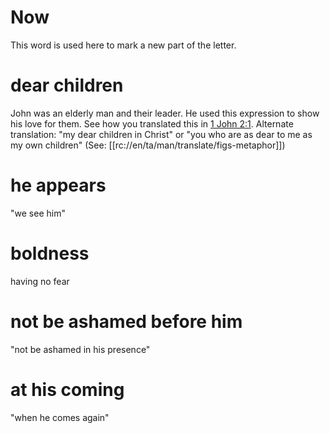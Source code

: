 # Now

This word is used here to mark a new part of the letter.

# dear children

John was an elderly man and their leader. He used this expression to show his love for them. See how you translated this in [1 John 2:1](./01.md). Alternate translation: "my dear children in Christ" or "you who are as dear to me as my own children" (See: [[rc://en/ta/man/translate/figs-metaphor]])

# he appears

"we see him"

# boldness

having no fear

# not be ashamed before him

"not be ashamed in his presence"

# at his coming

"when he comes again"

